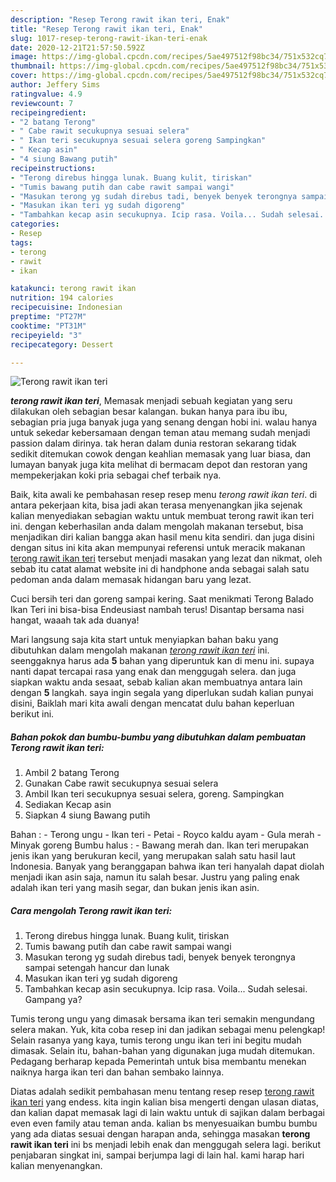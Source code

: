 ```yaml
---
description: "Resep Terong rawit ikan teri, Enak"
title: "Resep Terong rawit ikan teri, Enak"
slug: 1017-resep-terong-rawit-ikan-teri-enak
date: 2020-12-21T21:57:50.592Z
image: https://img-global.cpcdn.com/recipes/5ae497512f98bc34/751x532cq70/terong-rawit-ikan-teri-foto-resep-utama.jpg
thumbnail: https://img-global.cpcdn.com/recipes/5ae497512f98bc34/751x532cq70/terong-rawit-ikan-teri-foto-resep-utama.jpg
cover: https://img-global.cpcdn.com/recipes/5ae497512f98bc34/751x532cq70/terong-rawit-ikan-teri-foto-resep-utama.jpg
author: Jeffery Sims
ratingvalue: 4.9
reviewcount: 7
recipeingredient:
- "2 batang Terong"
- " Cabe rawit secukupnya sesuai selera"
- " Ikan teri secukupnya sesuai selera goreng Sampingkan"
- " Kecap asin"
- "4 siung Bawang putih"
recipeinstructions:
- "Terong direbus hingga lunak. Buang kulit, tiriskan"
- "Tumis bawang putih dan cabe rawit sampai wangi"
- "Masukan terong yg sudah direbus tadi, benyek benyek terongnya sampai setengah hancur dan lunak"
- "Masukan ikan teri yg sudah digoreng"
- "Tambahkan kecap asin secukupnya. Icip rasa. Voila... Sudah selesai. Gampang ya?"
categories:
- Resep
tags:
- terong
- rawit
- ikan

katakunci: terong rawit ikan 
nutrition: 194 calories
recipecuisine: Indonesian
preptime: "PT27M"
cooktime: "PT31M"
recipeyield: "3"
recipecategory: Dessert

---
```



![Terong rawit ikan teri](https://img-global.cpcdn.com/recipes/5ae497512f98bc34/751x532cq70/terong-rawit-ikan-teri-foto-resep-utama.jpg)

<b><i>terong rawit ikan teri</i></b>, Memasak menjadi sebuah kegiatan yang seru dilakukan oleh sebagian besar kalangan. bukan hanya para ibu ibu, sebagian pria juga banyak juga yang senang dengan hobi ini. walau hanya untuk sekedar kebersamaan dengan teman atau memang sudah menjadi passion dalam dirinya. tak heran dalam dunia restoran sekarang tidak sedikit ditemukan cowok dengan keahlian memasak yang luar biasa, dan lumayan banyak juga kita melihat di bermacam depot dan restoran yang mempekerjakan koki pria sebagai chef terbaik nya.

Baik, kita awali ke pembahasan resep resep menu <i>terong rawit ikan teri</i>. di antara pekerjaan kita, bisa jadi akan terasa menyenangkan jika sejenak kalian menyediakan sebagian waktu untuk membuat terong rawit ikan teri ini. dengan keberhasilan anda dalam mengolah makanan tersebut, bisa menjadikan diri kalian bangga akan hasil menu kita sendiri. dan juga disini dengan situs ini kita akan mempunyai referensi untuk meracik makanan <u>terong rawit ikan teri</u> tersebut menjadi masakan yang lezat dan nikmat, oleh sebab itu catat alamat website ini di handphone anda sebagai salah satu pedoman anda dalam memasak hidangan baru yang lezat.

Cuci bersih teri dan goreng sampai kering. Saat menikmati Terong Balado Ikan Teri ini bisa-bisa Endeusiast nambah terus! Disantap bersama nasi hangat, waaah tak ada duanya!


Mari langsung saja kita start untuk menyiapkan bahan baku yang dibutuhkan dalam mengolah makanan <u><i>terong rawit ikan teri</i></u> ini. seenggaknya harus ada <b>5</b> bahan yang diperuntuk kan di menu ini. supaya nanti dapat tercapai rasa yang enak dan menggugah selera. dan juga siapkan waktu anda sesaat, sebab kalian akan membuatnya antara lain dengan <b>5</b> langkah. saya ingin segala yang diperlukan sudah kalian punyai disini, Baiklah mari kita awali dengan mencatat dulu bahan keperluan berikut ini.

<!--inarticleads1-->

##### Bahan pokok dan bumbu-bumbu yang dibutuhkan dalam pembuatan Terong rawit ikan teri:

1. Ambil 2 batang Terong
1. Gunakan  Cabe rawit secukupnya sesuai selera
1. Ambil  Ikan teri secukupnya sesuai selera, goreng. Sampingkan
1. Sediakan  Kecap asin
1. Siapkan 4 siung Bawang putih


Bahan : - Terong ungu - Ikan teri - Petai - Royco kaldu ayam - Gula merah - Minyak goreng Bumbu halus : - Bawang merah dan. Ikan teri merupakan jenis ikan yang berukuran kecil, yang merupakan salah satu hasil laut Indonesia. Banyak yang beranggapan bahwa ikan teri hanyalah dapat diolah menjadi ikan asin saja, namun itu salah besar. Justru yang paling enak adalah ikan teri yang masih segar, dan bukan jenis ikan asin. 

<!--inarticleads2-->

##### Cara mengolah Terong rawit ikan teri:

1. Terong direbus hingga lunak. Buang kulit, tiriskan
1. Tumis bawang putih dan cabe rawit sampai wangi
1. Masukan terong yg sudah direbus tadi, benyek benyek terongnya sampai setengah hancur dan lunak
1. Masukan ikan teri yg sudah digoreng
1. Tambahkan kecap asin secukupnya. Icip rasa. Voila... Sudah selesai. Gampang ya?


Tumis terong ungu yang dimasak bersama ikan teri semakin mengundang selera makan. Yuk, kita coba resep ini dan jadikan sebagai menu pelengkap! Selain rasanya yang kaya, tumis terong ungu ikan teri ini begitu mudah dimasak. Selain itu, bahan-bahan yang digunakan juga mudah ditemukan. Pedagang berharap kepada Pemerintah untuk bisa membantu menekan naiknya harga ikan teri dan bahan sembako lainnya. 

Diatas adalah sedikit pembahasan menu tentang resep resep <u>terong rawit ikan teri</u> yang endess. kita ingin kalian bisa mengerti dengan ulasan diatas, dan kalian dapat memasak lagi di lain waktu untuk di sajikan dalam berbagai even even family atau teman anda. kalian bs menyesuaikan bumbu bumbu yang ada diatas sesuai dengan harapan anda, sehingga masakan <b>terong rawit ikan teri</b> ini bs menjadi lebih enak dan menggugah selera lagi. berikut penjabaran singkat ini, sampai berjumpa lagi di lain hal. kami harap hari kalian menyenangkan.
